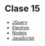 # Clase 15

- [JQuery](https://jquery.com/)
- [Electron](http://electron.atom.io/)
- [Nodejs](https://nodejs.org/en/)
- [JavaScript](https://www.wikiwand.com/es/JavaScript)